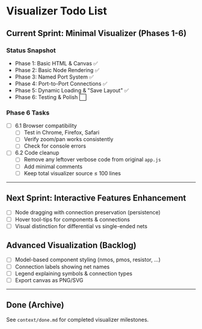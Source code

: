 # Visualizer Todo List

## Current Sprint: Minimal Visualizer (Phases 1-6)

### Status Snapshot
- Phase 1: Basic HTML & Canvas ✅
- Phase 2: Basic Node Rendering ✅
- Phase 3: Named Port System ✅
- Phase 4: Port-to-Port Connections ✅
- Phase 5: Dynamic Loading & "Save Layout" ✅
- Phase 6: Testing & Polish ⬜

### Phase 6 Tasks
- [ ] 6.1 Browser compatibility
  - [ ] Test in Chrome, Firefox, Safari
  - [ ] Verify zoom/pan works consistently
  - [ ] Check for console errors
- [ ] 6.2 Code cleanup
  - [ ] Remove any leftover verbose code from original `app.js`
  - [ ] Add minimal comments
  - [ ] Keep total visualizer source ≤ 100 lines

---
## Next Sprint: Interactive Features Enhancement
- [ ] Node dragging with connection preservation (persistence)
- [ ] Hover tool-tips for components & connections
- [ ] Visual distinction for differential vs single-ended nets

## Advanced Visualization (Backlog)
- [ ] Model-based component styling (nmos, pmos, resistor, …)
- [ ] Connection labels showing net names
- [ ] Legend explaining symbols & connection types
- [ ] Export canvas as PNG/SVG

---
## Done (Archive)
See `context/done.md` for completed visualizer milestones. 